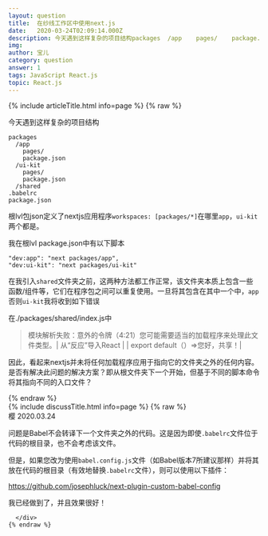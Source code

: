 ```yaml
---
layout: question
title:  在纱线工作区中使用next.js
date:   2020-03-24T02:09:14.000Z
description: 今天遇到这样复杂的项目结构packages  /app    pages/    package.json  /ui-kit    page...
img: 
author: 宝儿
category: question
answer: 1
tags: JavaScript React.js
topic: React.js
---
```

<div class="article-root">
  <div class="article">
    {% include articleTitle.html info=page %}
    {% raw %}
    <div class="article-content"><p><font style="vertical-align: inherit;"><font style="vertical-align: inherit;">今天遇到这样复杂的项目结构</font></font></p>

<pre><code>packages<font></font>
  /app<font></font>
    pages/<font></font>
    package.json<font></font>
  /ui-kit<font></font>
    pages/<font></font>
    package.json<font></font>
  /shared<font></font>
.babelrc<font></font>
package.json<font></font>
</code></pre>

<p><font style="vertical-align: inherit;"><font style="vertical-align: inherit;">根lvl包json定义</font><font style="vertical-align: inherit;">了nextjs应用程序</font></font><code>workspaces: [packages/*]</code><font style="vertical-align: inherit;"><font style="vertical-align: inherit;">在哪里</font></font><code>app</code><font style="vertical-align: inherit;"><font style="vertical-align: inherit;">，</font></font><code>ui-kit</code><font style="vertical-align: inherit;"><font style="vertical-align: inherit;">两个都是。</font></font></p>

<p><font style="vertical-align: inherit;"><font style="vertical-align: inherit;">我在根lvl package.json中有以下脚本</font></font></p>

<pre><code>"dev:app": "next packages/app",<font></font>
"dev:ui-kit": "next packages/ui-kit"<font></font>
</code></pre>

<p><font style="vertical-align: inherit;"><font style="vertical-align: inherit;">在我引入</font></font><code>shared</code><font style="vertical-align: inherit;"><font style="vertical-align: inherit;">文件夹之前，这</font><font style="vertical-align: inherit;">两种方法都工作正常</font><font style="vertical-align: inherit;">，该文件夹本质上包含一些函数/组件等，它们在程序包之间可以重复使用。</font><font style="vertical-align: inherit;">一旦将其包含在其中一个中，</font></font><code>app</code><font style="vertical-align: inherit;"><font style="vertical-align: inherit;">否则</font></font><code>ui-kit</code><font style="vertical-align: inherit;"><font style="vertical-align: inherit;">我将收到如下错误</font></font></p>

<p><font style="vertical-align: inherit;"><font style="vertical-align: inherit;">在./packages/shared/index.js中</font></font></p>

<blockquote>
  <p><font style="vertical-align: inherit;"><font style="vertical-align: inherit;">模块解析失败：意外的令牌（4:21）您可能需要适当的加载程序来处理此文件类型。</font><font style="vertical-align: inherit;">| </font><font style="vertical-align: inherit;">从“反应”导入React | </font><font style="vertical-align: inherit;">| </font><font style="vertical-align: inherit;">export default（）=&gt;您好，共享！</font><font style="vertical-align: inherit;">|</font></font></p>
</blockquote>

<p><font style="vertical-align: inherit;"><font style="vertical-align: inherit;">因此，看起来nextjs并未将任何加载程序应用于指向它的文件夹之外的任何内容。</font><font style="vertical-align: inherit;">是否有解决此问题的解决方案？</font><font style="vertical-align: inherit;">即从根文件夹下一个开始，但基于不同的脚本命令将其指向不同的入口文件？</font></font></p></div>
    {% endraw %}
  </div>

  <div class="discuss-wrapper">
    {% include discussTitle.html info=page %}
    {% raw %}
    <div class="discuss-item">
        <div class="discuss-parent">
          <div class="discuss-meta">
            <span class="discuss-user">樱</span>
            <span class="discuss-time">2020.03.24</span>
          </div>
          <div class="discuss-comment"><p><font style="vertical-align: inherit;"><font style="vertical-align: inherit;">问题是Babel不会转译下一个文件夹之外的代码。</font><font style="vertical-align: inherit;">这是因为即使</font></font><code>.babelrc</code><font style="vertical-align: inherit;"><font style="vertical-align: inherit;">文件位于代码的根目录，也不会考虑</font><font style="vertical-align: inherit;">该</font><font style="vertical-align: inherit;">文件。</font></font></p>

<p><font style="vertical-align: inherit;"><font style="vertical-align: inherit;">但是，如果您改为使用</font></font><code>babel.config.js</code><font style="vertical-align: inherit;"><font style="vertical-align: inherit;">文件（如Babel版本7所建议那样）并将其放在代码的根目录（有效地替换</font></font><code>.babelrc</code><font style="vertical-align: inherit;"><font style="vertical-align: inherit;">文件），则可以使用以下插件：</font></font></p>

<p><a href="https://github.com/josephluck/next-plugin-custom-babel-config" rel="nofollow noreferrer"><font style="vertical-align: inherit;"><font style="vertical-align: inherit;">https://github.com/josephluck/next-plugin-custom-babel-config</font></font></a></p>

<p><font style="vertical-align: inherit;"><font style="vertical-align: inherit;">我已经做到了，并且效果很好！</font></font></p></div>
        </div>
        
      </div>
    {% endraw %}
  </div>
<div>
